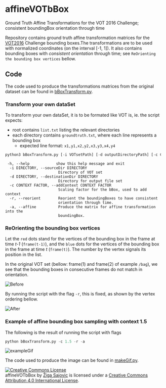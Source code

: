 # affineVOTbBox
Ground Truth Affine Transformations for the VOT 2016 Challenge; consistent boundingBox orientation through time

Repository contains ground truth affine transformation matrices for the [VOT2016](http://www.votchallenge.net/vot2016/dataset.html) Challenge bounding boxes.The transformations are to be used with normalized coordinates (on the interval [-1, 1]). It also contains bounding boxes with *consistent orientation* through time; see ```ReOrienting the bounding box vertices``` bellow.

## Code
The code used to produce the transformations matrices from the original dataset can be found in [bBoxTransform.py](https://github.com/ZigaSajovic/affineVOTbBox/blob/master/bBoxTransform.py).

### Transform your own dataSet
To transform your own dataSet, it is to be formated like VOT is, ie. the script expects:
* root contains ```list.txt``` listing the relevant directories
* each directory contains ```groundtruth.txt```, where each line represents a bounding box
	* expected line format: ```x1,y1,x2,y2,x3,y3,x4,y4```



```python
python3 bBoxTransform.py [-i VOTsetPath] [-d outputDirectoryPath] [-c CONTEXT FACTOR] [-r ] [-a]
```
```
 -h, --help            show this help message and exit
  -i DIRECTORY, --sourceDir DIRECTORY
                        Directory of VOT set
  -d DIRECTORY, --destinationDir DIRECTORY
                        Directory for output file set
  -c CONTEXT FACTOR, --addContext CONTEXT FACTOR
                        Scaling factor for the bBox, used to add context
  -r, --reorient        Reorient the boundingBoxes to have consistent
                        orientation through time.
  -a, --affine          Produce the matrix for affine transformation into the
                        boundingBox.
```
### ReOrienting the bounding box vertices

Let the ```red``` dots stand for the vertices of the bounding box in the frame at time *t-1* (```frame(t-1)```), and the ```blue``` dots for the vertices of the bounding box in the frame at time *t* (```frame(t)```). The number by the vertex signals its position in the list.

In the original VOT set (bellow: frame(1) and frame(2) of example ```/bag```), we see that the bounding boxes in consecutive frames do not match in orientation.

![Before](https://github.com/ZigaSajovic/affineVOTbBox/blob/master/reorderBefore.png)

By running the script with the flag ```-r```, this is fixed, as shown by the vertex ordering bellow.

![After](https://github.com/ZigaSajovic/affineVOTbBox/blob/master/reorderAfter.png)

### Example of affine bounding box sampling with context 1.5

The following is the result of running the script with flags

```python
python bBoxTransform.py -c 1.5 -r -a
```

![exampleGif](https://github.com/ZigaSajovic/affineVOTbBox/blob/master/example.gif)

The code used to produce the image can be found in [makeGif.py](https://github.com/ZigaSajovic/affineVOTbBox/blob/master/makeGif.py).

<a rel="license" href="http://creativecommons.org/licenses/by/4.0/"><img alt="Creative Commons License" style="border-width:0" src="https://i.creativecommons.org/l/by/4.0/88x31.png" /></a><br /><span xmlns:dct="http://purl.org/dc/terms/" property="dct:title">affineVOTbBox</span> by <a xmlns:cc="http://creativecommons.org/ns#" href="https://si.linkedin.com/in/zigasajovic" property="cc:attributionName" rel="cc:attributionURL">Žiga Sajovic</a> is licensed under a <a rel="license" href="http://creativecommons.org/licenses/by/4.0/">Creative Commons Attribution 4.0 International License</a>.